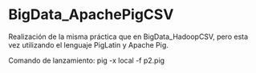 # BigData_ApachePigCSV
Realización de la misma práctica que en BigData_HadoopCSV, pero esta vez utilizando el lenguaje PigLatin y Apache Pig.

Comando de lanzamiento: pig -x local -f p2.pig
